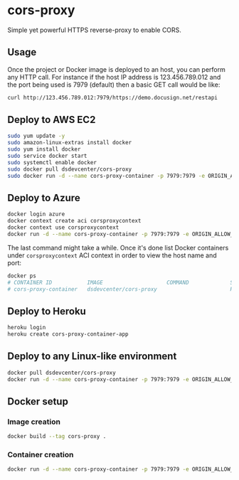# cors-proxy
Simple yet powerful HTTPS reverse-proxy to enable CORS.

## Usage
Once the project or Docker image is deployed to an host, you can perform any HTTP call. For instance if the host IP address is 123.456.789.012 and the port being used is 7979 (default) then a basic GET call would be like: 
```bash
curl http://123.456.789.012:7979/https://demo.docusign.net/restapi
```


## Deploy to AWS EC2
```bash
sudo yum update -y
sudo amazon-linux-extras install docker
sudo yum install docker
sudo service docker start
sudo systemctl enable docker
sudo docker pull dsdevcenter/cors-proxy
sudo docker run -d --name cors-proxy-container -p 7979:7979 -e ORIGIN_ALLOW_LIST=https://example.com dsdevcenter/cors-proxy
```

## Deploy to Azure
```bash
docker login azure
docker context create aci corsproxycontext
docker context use corsproxycontext
docker run -d --name cors-proxy-container -p 7979:7979 -e ORIGIN_ALLOW_LIST=https://example.com dsdevcenter/cors-proxy
```

The last command might take a while. Once it's done list Docker containers under `corsproxycontext` ACI context in order to view the host name and port:
```bash
docker ps
# CONTAINER ID           IMAGE                    COMMAND             STATUS              PORTS
# cors-proxy-container   dsdevcenter/cors-proxy                       Running             123.456.789.012:7979->7979/tcp
```

## Deploy to Heroku
```bash
heroku login
heroku create cors-proxy-container-app

```

## Deploy to any Linux-like environment
```bash
docker pull dsdevcenter/cors-proxy
docker run -d --name cors-proxy-container -p 7979:7979 -e ORIGIN_ALLOW_LIST=https://example.com dsdevcenter/cors-proxy
```

## Docker setup
### Image creation
```bash
docker build --tag cors-proxy .
```

### Container creation
```bash
docker run -d --name cors-proxy-container -p 7979:7979 -e ORIGIN_ALLOW_LIST=https://example.com dsdevcenter/cors-proxy
```
